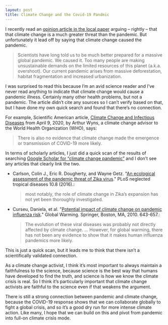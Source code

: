 ```yaml
---
layout: post
title: Climate Change and the Covid-19 Pandmic
---
```


I recently read an [opinion article in the local paper](https://www.thespec.com/opinion/contributors/2020/05/05/we-must-learn-critical-lessons-from-covid-19-about-climate-change.html) arguing – rightly – that that climate change is a much greater threat than the pandemic. But unfortunately it lead off by saying that climate change caused the pandemic.

> Scientists have long told us to be much better prepared for a massive global pandemic.
> We caused it. Too many people are making unsustainable demands on the limited resources of this planet (a.k.a. overshoot). Our current pandemic arises from massive deforestation, habitat fragmentation and increased urbanization.

 I was surprised to read this because I’m an avid science reader and I’ve never read anything to indicate that climate change would cause a pandemic illness. Certainly many other health problems, but not a pandemic. The article didn’t cite any sources so I can’t verify based on that, but I have done my own quick search and found that there’s no connection.

For example, Scientific American article, [Climate Change and Infectious Diseases](https://blogs.scientificamerican.com/observations/climate-change-and-infectious-diseases/) from April 9, 2020, by Arthur Wyns, a climate change advisor to the World Health Organization (WHO), says:

> There is also no evidence that climate change made the emergence or transmission of COVID-19 more likely.

In terms of scholarly articles, I just did a quick scan of the results of searching [Google Scholar for “climate change pandemic”](https://scholar.google.com/scholar?hl=en&as_sdt=0%2C5&q=climate+change+pandemic&btnG=) and I don’t see any articles that clearly link the two.

* Carlson, Colin J., Eric R. Dougherty, and Wayne Getz. "[An ecological assessment of the pandemic threat of Zika virus](https://www.ncbi.nlm.nih.gov/pmc/articles/PMC5001720/)." PLoS neglected tropical diseases 10.8 (2016).:

  > most notably, the role of climate change in Zika’s expansion has not yet been thoroughly investigated.

* Curseu, Daniela, et al. "[Potential impact of climate change on pandemic influenza risk](https://link.springer.com/chapter/10.1007/978-1-4419-1017-2_45)." Global Warming. Springer, Boston, MA, 2010. 643-657.:

  > The evolution of these viral diseases was probably not directly affected by climate change. ... 
  > However, for global warming, there has not been any evidence to show that it makes human influenza pandemics more likely.

This is just a quick scan, but it leads me to think that there isn’t a scientifically validated connection.

As a climate change activist, I think it’s most important to always maintain a faithfulness to the science, because science is the best way that humans have developed to find the truth, and science is how we know the climate crisis is real. So I think it’s particularly important that climate change activists are faithful to the science even if that weakens the argument.

There is still a strong connection between pandemic and climate change, because the COVID-19 response shows that we can collaborate globally to fight a global crisis, and so it’s a good dry run for more intense climate action. Like many, I hope that we can build on this and pivot from pandemic into full-on climate crisis mode.
